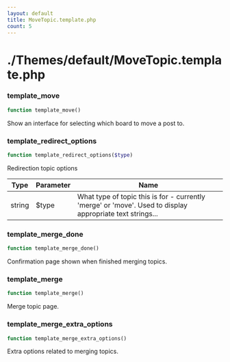 ```yaml
---
layout: default
title: MoveTopic.template.php
count: 5
---
```


# ./Themes/default/MoveTopic.template.php

### template_move

```php
function template_move()
```
Show an interface for selecting which board to move a post to.




### template_redirect_options

```php
function template_redirect_options($type)
```
Redirection topic options



Type|Parameter|Name
---|---|---
string|$type|What type of topic this is for - currently 'merge' or 'move'. Used to display appropriate text strings...

### template_merge_done

```php
function template_merge_done()
```
Confirmation page shown when finished merging topics.




### template_merge

```php
function template_merge()
```
Merge topic page.




### template_merge_extra_options

```php
function template_merge_extra_options()
```
Extra options related to merging topics.




